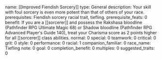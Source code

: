 name: [[Improved Fiendish Sorcery]]
type: General
description: Your skill with foul sorcery is even more potent than that of others of your race.
prerequisites: Fiendish sorcery racial trait, tiefling.
prerequisite_feats: 0
benefit: If you are a [[sorcerer]] and possess the Rakshasa bloodline (Pathfinder RPG Ultimate Magic 68) or Shadow bloodline (Pathfinder RPG Advanced Player's Guide 140), treat your Charisma score as 2 points higher for all [[sorcerer]] class abilities.
normal: 0
special: 0
teamwork: 0
critical: 0
grit: 0
style: 0
performance: 0
racial: 1
companion_familiar: 0
race_name: Tiefling
note: 0
goal: 0
completion_benefit: 0
multiples: 0
suggested_traits: 0
